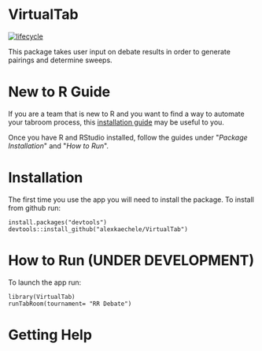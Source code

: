 # VirtualTab

[![lifecycle](https://img.shields.io/badge/lifecycle-experimental-orange.svg)](
  https://www.tidyverse.org/lifecycle/#experimental)

This package takes user input on debate results in order to generate pairings
and determine sweeps.

# New to R Guide

If you are a team that is new to R and you want to find a way to automate your
tabroom process, this [installation guide](https://courses.edx.org/courses/UTAustinX/UT.7.01x/3T2014/56c5437b88fa43cf828bff5371c6a924/)
may be useful to you.

Once you have R and RStudio installed, follow the guides under "*Package
Installation*" and "*How to Run*".


# Installation

The first time you use the app you will need to install the package. To install
from github run:

```
install.packages("devtools")
devtools::install_github("alexkaechele/VirtualTab")
```

# How to Run (UNDER DEVELOPMENT)

To launch the app run:

```
library(VirtualTab)
runTabRoom(tournament= "RR Debate")
```

# Getting Help
